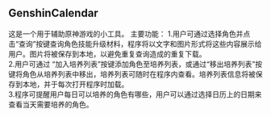 ## GenshinCalendar
这是一个用于辅助原神游戏的小工具。
主要功能：
1.用户可通过选择角色并点击“查询”按键查询角色技能升级材料，程序将以文字和图片形式将这些内容展示给用户。图片将被保存到本地，以避免重复查询造成的重复下载。  
2.用户可通过 “加入培养列表”按键添加角色至培养列表，或通过“移出培养列表”按键将角色从培养列表中移出，培养列表可随时在程序内查看。培养列表信息将被保存到本地，并于每次打开程序时加载。  
3.程序可提醒用户每日可以培养的角色有哪些，用户可以通过选择日历上的日期来查看当天需要培养的角色。  
